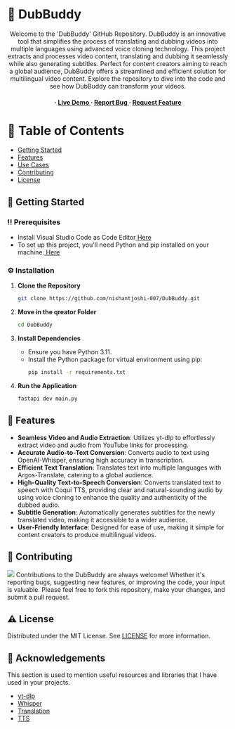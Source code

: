 # :star2: DubBuddy
<div align='center'>
Welcome to the 'DubBuddy' GitHub Repository. DubBuddy is an innovative tool that simplifies the process of translating and dubbing videos into multiple languages using advanced voice cloning technology. This project extracts and processes video content, translating and dubbing it seamlessly while also generating subtitles. Perfect for content creators aiming to reach a global audience, DubBuddy offers a streamlined and efficient solution for multilingual video content. Explore the repository to dive into the code and see how DubBuddy can transform your videos.<h4><span> · </span> <a href="https://dub-buddy.com/"> Live Demo </a><span> · </span> <a href="https://github.com/nishantjoshi-007/DubBuddy/issues"> Report Bug </a> <span> · </span> <a href="https://github.com/nishantjoshi-007/DubBuddy/issues"> Request Feature </a></h4>
</div>

# :notebook_with_decorative_cover: Table of Contents
- [Getting Started](#toolbox-getting-started)
- [Features](#dart-features)
- [Use Cases](#compass-use-cases)
- [Contributing](#wave-contributing)
- [License](#warning-license)

## :toolbox: Getting Started

### :bangbang: Prerequisites
- Install Visual Studio Code as Code Editor<a href="https://code.visualstudio.com/Download"> Here</a>
- To set up this project, you'll need Python and pip installed on your machine.<a href="https://www.python.org/downloads/"> Here</a>

### :gear: Installation
1. **Clone the Repository**
   ```bash
   git clone https://github.com/nishantjoshi-007/DubBuddy.git
   ```
2. **Move in the qreator Folder**
   ```bash
   cd DubBuddy
   ```
   
3. **Install Dependencies**
   - Ensure you have Python 3.11.
   - Install the Python package for virtual environment using pip:
     ```bash
     pip install -r requirements.txt
     ```

4. **Run the Application**
   ```bash
   fastapi dev main.py
   ```

## :dart: Features
- **Seamless Video and Audio Extraction**: Utilizes yt-dlp to effortlessly extract video and audio from YouTube links for processing.
- **Accurate Audio-to-Text Conversion**: Converts audio to text using OpenAI-Whisper, ensuring high accuracy in transcription.
- **Efficient Text Translation**: Translates text into multiple languages with Argos-Translate, catering to a global audience.
- **High-Quality Text-to-Speech Conversion**: Converts translated text to speech with Coqui TTS, providing clear and natural-sounding audio by using voice cloning to enhance the quality and authenticity of the dubbed audio.
- **Subtitle Generation**: Automatically generates subtitles for the newly translated video, making it accessible to a wider audience.
- **User-Friendly Interface**: Designed for ease of use, making it simple for content creators to produce multilingual videos.

## :wave: Contributing
<img src="https://contrib.rocks/image?repo=Louis3797/awesome-readme-template" /> Contributions to the DubBuddy are always welcome! Whether it's reporting bugs, suggesting new features, or improving the code, your input is valuable. Please feel free to fork this repository, make your changes, and submit a pull request.

## :warning: License
Distributed under the MIT License. See <a href="https://github.com/nishantjoshi-007/DubBuddy/blob/dev/LICENSE">LICENSE</a> for more information.

## :gem: Acknowledgements
This section is used to mention useful resources and libraries that I have used in your projects.
- [yt-dlp](https://github.com/yt-dlp/yt-dlp)
- [Whisper](https://github.com/openai/whisper)
- [Translation](https://github.com/argosopentech/argos-translate)
- [TTS](https://github.com/coqui-ai/TTS)